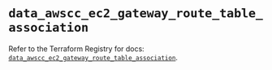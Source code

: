 # `data_awscc_ec2_gateway_route_table_association`

Refer to the Terraform Registry for docs: [`data_awscc_ec2_gateway_route_table_association`](https://registry.terraform.io/providers/hashicorp/awscc/0.70.0/docs/data-sources/ec2_gateway_route_table_association).
